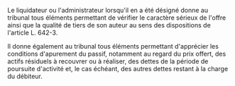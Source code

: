   
Le liquidateur ou l'administrateur lorsqu'il en a été désigné donne au tribunal tous éléments permettant de vérifier le caractère sérieux de l'offre ainsi que la qualité de tiers de son auteur au sens des dispositions de l'article L. 642-3.   

  
Il donne également au tribunal tous éléments permettant d'apprécier les conditions d'apurement du passif, notamment au regard du prix offert, des actifs résiduels à recouvrer ou à réaliser, des dettes de la période de poursuite d'activité et, le cas échéant, des autres dettes restant à la charge du débiteur.  
